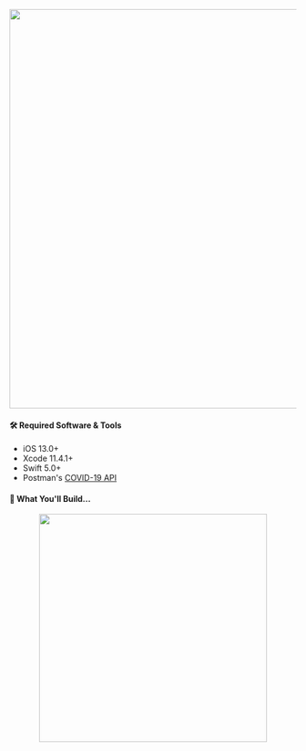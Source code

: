 <p align="center"><img src="https://github.com/neilhiddink/VirusTracker/blob/master/Resources/Artwork/banner.png" width="700"></p>

#### 🛠 Required Software & Tools

- iOS 13.0+
- Xcode 11.4.1+
- Swift 5.0+
- Postman's [COVID-19 API](https://documenter.getpostman.com/view/10808728/SzS8rjbc?version=latest#00030720-fae3-4c72-8aea-ad01ba17adf8)

#### 📱 What You'll Build...

<p align="center"><img src="https://media.giphy.com/media/XHYqHRjh6W63cHA66c/giphy.gif" width="400"></p>
